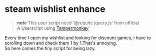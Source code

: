 # steam wishlist enhance

> **note** This user script need '@require jquery.js' from official  
> A Userscript using [Tampermonkey](http://tampermonkey.net/)

Every time I open my wishlist and looking for discount games, i have to scrolling down and check them 1 by 1.That's annoying.  
So here comes the tiny script for being lazy.
